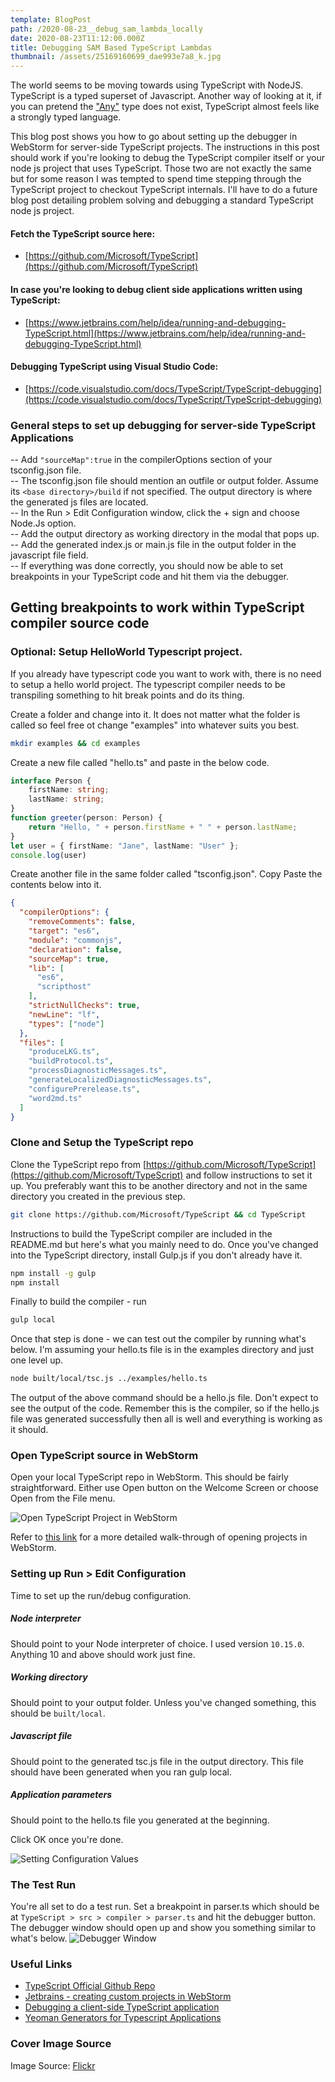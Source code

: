 ```yaml
---
template: BlogPost
path: /2020-08-23__debug_sam_lambda_locally
date: 2020-08-23T11:12:00.000Z
title: Debugging SAM Based TypeScript Lambdas
thumbnail: /assets/25169160699_dae993e7a8_k.jpg
---
```

The world seems to be moving towards using TypeScript with NodeJS. TypeScript is a typed superset of Javascript. Another way of 
looking at it, if you can pretend the ["Any"](https://github.com/Microsoft/TypeScript/blob/master/doc/spec.md#3.1) type does not 
exist, TypeScript almost feels like a strongly typed language.      

This blog post shows you how to go about setting up the debugger in WebStorm for server-side TypeScript projects. The instructions in 
this post should work if you're looking to debug the TypeScript compiler itself or your node js project that uses TypeScript. Those 
two are not exactly the same but for some reason I was tempted to spend time stepping through the TypeScript project to checkout 
TypeScript internals. I'll have to do a future blog post detailing problem solving and debugging a standard TypeScript node js project. 

#### Fetch the TypeScript source here:  
- [https://github.com/Microsoft/TypeScript](https://github.com/Microsoft/TypeScript)  

#### In case you're looking to debug client side applications written using TypeScript:  
- [https://www.jetbrains.com/help/idea/running-and-debugging-TypeScript.html](https://www.jetbrains.com/help/idea/running-and-debugging-TypeScript.html)

#### Debugging TypeScript using Visual Studio Code:
- [https://code.visualstudio.com/docs/TypeScript/TypeScript-debugging](https://code.visualstudio.com/docs/TypeScript/TypeScript-debugging)

### General steps to set up debugging for server-side TypeScript Applications
-- Add ``` "sourceMap":true ``` in the compilerOptions section of your tsconfig.json file.  
-- The tsconfig.json file should mention an outfile or output folder. Assume its ```<base directory>/build``` if not specified. The output 
directory is where the generated js files are located.  
-- In the Run > Edit Configuration window, click the + sign and choose Node.Js option.  
-- Add the output directory as working directory in the modal that pops up.  
-- Add the generated index.js or main.js file in the output folder in the javascript file field.  
-- If everything was done correctly, you should now be able to set breakpoints in your TypeScript code and hit them via 
the debugger.   

## Getting breakpoints to work within TypeScript compiler source code 

### Optional: Setup HelloWorld Typescript project.
 
If you already have typescript code you want to work with, there is no need to setup a hello world project. The typescript 
compiler needs to be transpiling something to hit break points and do its thing.  

Create a folder and change into it. It does not matter what the folder is called so feel free ot change "examples" into whatever
suits you best. 

```bash
mkdir examples && cd examples
```

Create a new file called "hello.ts" and paste in the below code.  

```typescript
interface Person {
    firstName: string;
    lastName: string;
}
function greeter(person: Person) {
    return "Hello, " + person.firstName + " " + person.lastName;
}
let user = { firstName: "Jane", lastName: "User" };
console.log(user)
```

Create another file in the same folder called "tsconfig.json". Copy Paste the contents below into it.

```json
{
  "compilerOptions": {
    "removeComments": false,
    "target": "es6",
    "module": "commonjs",
    "declaration": false,
    "sourceMap": true,
    "lib": [
      "es6",
      "scripthost"
    ],
    "strictNullChecks": true,
    "newLine": "lf",
    "types": ["node"]
  },
  "files": [
    "produceLKG.ts",
    "buildProtocol.ts",
    "processDiagnosticMessages.ts",
    "generateLocalizedDiagnosticMessages.ts",
    "configurePrerelease.ts",
    "word2md.ts"
  ]
}
```


### Clone and Setup the TypeScript repo

Clone the TypeScript repo from [https://github.com/Microsoft/TypeScript](https://github.com/Microsoft/TypeScript) and follow instructions 
to set it up. You preferably want this to be another directory and not in the same directory you created in the previous step.

```bash
git clone https://github.com/Microsoft/TypeScript && cd TypeScript
```

Instructions to build the TypeScript compiler are included in the README.md but here's what you mainly need to do. Once you've 
changed into the TypeScript directory, install Gulp.js if you don't already have it.

```bash
npm install -g gulp
npm install
```

Finally to build the compiler - run

```bash
gulp local
```

Once that step is done - we can test out the compiler by running what's below. I'm assuming your hello.ts file is in 
the examples directory and just one level up. 

```bash
node built/local/tsc.js ../examples/hello.ts
```

The output of the above command should be a hello.js file. Don't expect to see the output of the code. Remember this is 
the compiler, so if the hello.js file was generated successfully then all is well and everything is working as it should.

### Open TypeScript source in WebStorm

Open your local TypeScript repo in WebStorm. This should be fairly straightforward. Either use Open button on the Welcome Screen or choose Open 
from the File menu.

![Open TypeScript Project in WebStorm](assets/OpenTypeScriptProject.png)

Refer to [this link](https://www.jetbrains.com/help/webstorm/opening-reopening-and-closing-projects.html) for 
a more detailed walk-through of opening projects in WebStorm. 

### Setting up Run > Edit Configuration 

Time to set up the run/debug configuration.  

##### Node interpreter 
Should point to your Node interpreter of choice. I used version ```10.15.0```. Anything 10 and above should work just fine.  

##### Working directory 
Should point to your output folder. Unless you've changed something, this should be ```built/local```.  

##### Javascript file 
Should point to the generated tsc.js file in the output directory. This file should have been generated when you ran 
gulp local.  

##### Application parameters 
Should point to the hello.ts file you generated at the beginning.  

Click OK once you're done.

![Setting Configuration Values](assets/RunDebugConfiguration.png)

### The Test Run

You're all set to do a test run. Set a breakpoint in parser.ts which should be at 
```TypeScript > src > compiler > parser.ts``` and hit the debugger button. The debugger window should open up and show you something similar
to what's below. 
![Debugger Window](./_FinalDebuggerWindow.png)
    
### Useful Links
- [TypeScript Official Github Repo](https://github.com/Microsoft/TypeScript)
- [Jetbrains - creating custom projects in WebStorm](https://www.jetbrains.com/help/webstorm/creating-projects-in-product.html)
- [Debugging a client-side TypeScript application](https://www.jetbrains.com/help/webstorm/running-and-debugging-typescript.html#ws_ts_run)
- [Yeoman Generators for Typescript Applications](https://yeoman.io/learning/resources.html)
### Cover Image Source
Image Source: [Flickr](https://www.flickr.com/photos/146269332@N03/47106910624/in/photolist-2eLFemd-nY6vr9-MsyuhK-F2LmZN-WGWa1r-9fhnG9-GnT9Sj-q4v4k6-dpQPuy-TbxF2k-apL9WG-Nx5Xky-pM6nSe-2dbhxzr-c1GNPq-29wk6Vd-29iXfLq-MsNKVW-V5F1PA-KUGpmv-2dQfn2D-6snC1M-MsNKqh-jSeU32-mjhDwB-6td7T5-UXHBfJ-28veavC-ekV1wX-2agmFMS-UhqRDK-ekV1na-qwM8ii-28veaB9-edWUay-bCTfAn-buF9PV-ekV19D-ekUZVK-22BHK3U-QiKijz-QZxbZS-29iXfrN-7ioHwi-MtoYu4-2dZrD99-Sdz4Q3-JbLWRT-KUGqsD-jrETdg)
